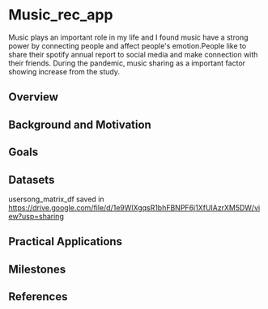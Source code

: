 # Music_rec_app
Music plays an important role in my life and I found music have a strong power by connecting people and affect people's emotion.People like to share their spotify annual report to social media and make connection with their friends. During the pandemic, music sharing as a important factor showing increase from the study. 

## Overview


## Background and Motivation

## Goals

## Datasets
usersong_matrix_df saved in https://drive.google.com/file/d/1e9WlXgqsR1bhFBNPF6j1XfUIAzrXM5DW/view?usp=sharing

## Practical Applications

## Milestones

## References
